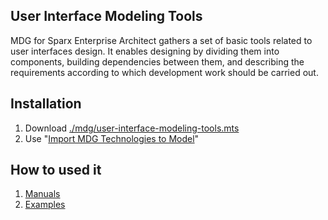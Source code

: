 
## User Interface Modeling Tools

MDG for Sparx Enterprise Architect gathers a set of basic tools related to user interfaces design. It enables designing by dividing them into components, building dependencies between them, and describing the requirements according to which development work should be carried out.

## Installation

1. Download [./mdg/user-interface-modeling-tools.mts](./mdg/user-interface-modeling-tools.mts)
2. Use "[Import MDG Technologies to Model](https://sparxsystems.com/enterprise_architect_user_guide/17.0/modeling_frameworks/importmdgtechnologies.html)"

## How to used it

1. [Manuals](./docs/en/definitions/readme.md)
2. [Examples](./docs/en/examples/readme.md)